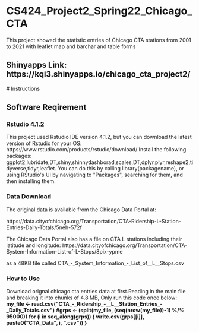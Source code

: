 # CS424_Project2_Spring22_Chicago_CTA
This project showed the statistic entries of Chicago CTA stations from 2001 to 2021 with leaflet map and barchar and table forms
<h2>Shinyapps Link: https://kqi3.shinyapps.io/chicago_cta_project2/</h2>
# Instructions
<h2>Software Reqirement</h2>
<h3>Rstudio 4.1.2</h3>
<p>This project used Rstudio IDE version 4.1.2, but you can download the latest version of Rstudio for your OS: https://www.rstudio.com/products/rstudio/download/ Install the following packages: ggplot2,lubridate,DT,shiny,shinnydashborad,scales,DT,dplyr,plyr,reshape2,tidyverse,tidyr,leaflet. You can do this by calling library(packagename), or using RStudio's UI by navigating to "Packages", searching for them, and then installing them.</p>
<h3>Data Download</h3>
<p>The original data is available from the Chicago Data Portal at:</p>
<p>https://data.cityofchicago.org/Transportation/CTA-Ridership-L-Station-Entries-Daily-Totals/5neh-572f </p>
<p>The Chicago Data Portal also has a file on CTA L stations including their latitude and longitude:
    https://data.cityofchicago.org/Transportation/CTA-System-Information-List-of-L-Stops/8pix-ypme </p>
<p>as a 48KB file called CTA_-_System_Information_-_List_of__L__Stops.csv</p>
<h3>How to Use</h3>
<p> Download orignal chicago cta entries data at first.Reading in the main file and breaking it into chunks of 4.8 MB, Only run this code once below:
    <b>my_file <- read.csv("CTA_-_Ridership_-__L__Station_Entries_-_Daily_Totals.csv")</b>
        <b>#grps <- (split(my_file, (seq(nrow(my_file))-1) %/% 95000))</b>
          <b>for (i in seq_along(grps)) { </b> 
          <b>write.csv(grps[[i]], paste0("CTA_Data", i, ".csv")) }</b></p>
